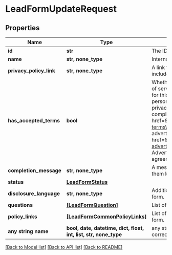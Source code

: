 # LeadFormUpdateRequest


## Properties
Name | Type | Description | Notes
------------ | ------------- | ------------- | -------------
**id** | **str** | The ID of this lead form to be updated | 
**name** | **str, none_type** | Internal name of the lead form. | [optional] 
**privacy_policy_link** | **str, none_type** | A link to the advertiser&#39;s privacy policy. This will be included in the lead form&#39;s disclosure language. | [optional] 
**has_accepted_terms** | **bool** | Whether the advertiser has accepted Pinterest&#39;s terms of service for creating a lead ad.  By sending us TRUE for this parameter, you agree that (i) you will use any personal information received in compliance with the privacy policy you share with Pinterest, and (ii) you will comply with Pinterest&#39;s &lt;a href&#x3D;\&quot;https://policy.pinterest.com/en/lead-ad-terms\&quot;&gt;Lead Ad Terms&lt;/a&gt;. As a reminder, all advertising on Pinterest is subject to the &lt;a href&#x3D;\&quot;https://business.pinterest.com/en/pinterest-advertising-services-agreement/\&quot;&gt;Pinterest Advertising Services Agreement&lt;/a&gt; or an equivalent agreement as set forth on an IO | [optional] 
**completion_message** | **str, none_type** | A message for people who complete the form to let them know what happens next. | [optional] 
**status** | [**LeadFormStatus**](LeadFormStatus.md) |  | [optional] 
**disclosure_language** | **str, none_type** | Additional disclosure language to be included in the lead form. | [optional] 
**questions** | [**[LeadFormQuestion]**](LeadFormQuestion.md) | List of questions to be displayed on the lead form. | [optional] 
**policy_links** | [**[LeadFormCommonPolicyLinks]**](LeadFormCommonPolicyLinks.md) | List of additional policy links to be displayed on the lead form. | [optional] 
**any string name** | **bool, date, datetime, dict, float, int, list, str, none_type** | any string name can be used but the value must be the correct type | [optional]

[[Back to Model list]](../README.md#documentation-for-models) [[Back to API list]](../README.md#documentation-for-api-endpoints) [[Back to README]](../README.md)


